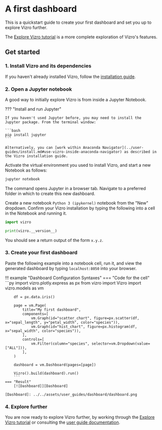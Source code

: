 # A first dashboard

This is a quickstart guide to create your first dashboard and set you up to explore Vizro further.

The [Explore Vizro tutorial](../tutorials/explore-components.md) is a more complete exploration of Vizro's features.


## Get started

### 1. Install Vizro and its dependencies

If you haven't already installed Vizro, follow the [installation guide](../user-guides/install.md).

### 2. Open a Jupyter notebook

A good way to initially explore Vizro is from inside a Jupyter Notebook. 

??? "Install and run Jupyter"

    If you haven't used Jupyter before, you may need to install the Jupyter package. From the terminal window:
    
    ```bash
    pip install jupyter
    ```

    Alternatively, you can [work within Anaconda Navigator](../user-guides/install.md#use-vizro-inside-anaconda-navigator) as described in the Vizro installation guide.
    

Activate the virtual environment you used to install Vizro, and start a new Notebook as follows:

```bash
jupyter notebook
```

The command opens Jupyter in a browser tab. Navigate to a preferred folder in which to create this new dashboard. 

Create a new notebook `Python 3 (ipykernel)` notebook from the "New" dropdown. Confirm your Vizro installation by typing the following into a cell in the Notebook and running it.

```py
import vizro

print(vizro.__version__)
```

You should see a return output of the form `x.y.z`.

### 3. Create your first dashboard

Paste the following example into a notebook cell, run it, and view the generated dashboard by typing `localhost:8050` into your browser.

!!! example "Dashboard Configuration Syntaxes"
    === "Code for the cell"
        ```py
        import vizro.plotly.express as px
        from vizro import Vizro
        import vizro.models as vm

        df = px.data.iris()

        page = vm.Page(
            title="My first dashboard",
            components=[
                vm.Graph(id="scatter_chart", figure=px.scatter(df, x="sepal_length", y="petal_width", color="species")),
                vm.Graph(id="hist_chart", figure=px.histogram(df, x="sepal_width", color="species")),
            ],
            controls=[
                vm.Filter(column="species", selector=vm.Dropdown(value=["ALL"])),
            ],
        )

        dashboard = vm.Dashboard(pages=[page])

        Vizro().build(dashboard).run()
        ```
    === "Result"
        [![Dashboard]][Dashboard]

    [Dashboard]: ../../assets/user_guides/dashboard/dashboard.png


### 4. Explore further

You are now ready to explore Vizro further, by working through the [Explore Vizro tutorial](../tutorials/explore-components.md) or consulting the [user guide documentation](../first-dashboard/). 
